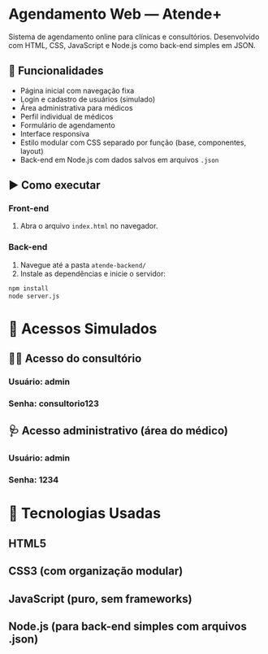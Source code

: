 # Agendamento Web — Atende+

Sistema de agendamento online para clínicas e consultórios. Desenvolvido com HTML, CSS, JavaScript e Node.js como back-end simples em JSON.

## 🚀 Funcionalidades

- Página inicial com navegação fixa
- Login e cadastro de usuários (simulado)
- Área administrativa para médicos
- Perfil individual de médicos
- Formulário de agendamento
- Interface responsiva
- Estilo modular com CSS separado por função (base, componentes, layout)
- Back-end em Node.js com dados salvos em arquivos `.json`


## ▶️ Como executar

### Front-end

1. Abra o arquivo `index.html` no navegador.

### Back-end

1. Navegue até a pasta `atende-backend/`
2. Instale as dependências e inicie o servidor:

```bash
npm install
node server.js
```

# 🔐 Acessos Simulados
 ## 👩‍⚕️ Acesso do consultório
  ### Usuário: admin

  ### Senha: consultorio123

 ## 🩺 Acesso administrativo (área do médico)
  ### Usuário: admin

  ### Senha: 1234


# 📌 Tecnologias Usadas
 ## HTML5

 ## CSS3 (com organização modular)

 ## JavaScript (puro, sem frameworks)

 ## Node.js (para back-end simples com arquivos .json)
